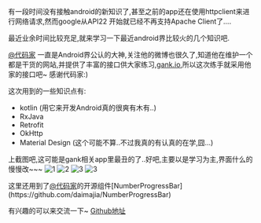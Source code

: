 有一段时间没有接触android的新知识了,甚至之前的app还在使用httpclient来进行网络请求,然而google从API22 开始就已经不再支持Apache Client了....

最近业余时间比较充足,就来学习一下最近android界比较火的几个知识吧.

[@代码家](http://weibo.com/daimajia?refer_flag=1001030103_) 一直是Android界公认的大神,关注他的微博也很久了,知道他在维护一个都是干货的网站,并提供了丰富的接口供大家练习,[gank.io](http://gank.io/),所以这次练手就采用他家的接口吧~ 感谢代码家:)

这次用到的一些知识点有:

* kotlin (用它来开发Android真的很爽有木有..)
* RxJava
* Retrofit
* OkHttp
* Material Design (这个可能不算..不过我真的有认真的在学,囧...)


上截图吧,这可能是gank相关app里最丑的了..好吧,主要以是学习为主,界面什么的慢慢改~~~
![1](http://7fvfrr.com1.z0.glb.clouddn.com/gank%2Fscreenshot.jpg)
![2](http://7fvfrr.com1.z0.glb.clouddn.com/gank%2Fscreenshot1.jpg)
![3](http://7fvfrr.com1.z0.glb.clouddn.com/gank%2Fscreenshot2.jpg)
![3](http://7fvfrr.com1.z0.glb.clouddn.com/gank%2Fscreenshot3.jpg)


这里还用到了[@代码家](http://weibo.com/daimajia?refer_flag=1001030103_)的开源组件[NumberProgressBar](https://github.com/daimajia/NumberProgressBar)

有兴趣的可以来交流一下~
[Github地址](https://github.com/Darin726/Gank)
